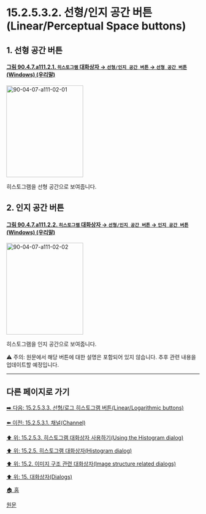 # 15.2.5.3.2. 선형/인지 공간 버튼(Linear/Perceptual Space buttons)

<a id="15-02-05-03-02-s1"></a>

## 1. 선형 공간 버튼

<a id="90-04-07-a111-02-01"></a>

#### [그림 90.4.7.a111.2.1. `히스토그램` 대화상자 → `선형/인지 공간 버튼` → `선형 공간 버튼` (Windows) (우리말)](./90-04-0007-histogram.md#90-04-07-a111-02-01)
<img width="200" height="239" alt="90-04-07-a111-02-01" src="https://github.com/wonder13662/gimp/assets/15767104/97129d97-7fed-4324-b12c-12cb3d63b891" />

히스토그램을 선형 공간으로 보여줍니다.

<a id="15-02-05-03-02-s2"></a>

## 2. 인지 공간 버튼

<a id="90-04-07-a111-02-02"></a>

#### [그림 90.4.7.a111.2.2. `히스토그램` 대화상자 → `선형/인지 공간 버튼` → `인지 공간 버튼` (Windows) (우리말)](./90-04-0007-histogram.md#90-04-07-a111-02-02)
<img width="200" height="239" alt="90-04-07-a111-02-02" src="https://github.com/wonder13662/gimp/assets/15767104/5f57b090-ef9c-4585-9f25-ff9fb980b55d" />

히스토그램을 인지 공간으로 보여줍니다.

⚠️ 주의: 원문에서 해당 버튼에 대한 설명은 포함되어 있지 않습니다. 추후 관련 내용을 업데이트할 예정입니다.

<a comment="선형 공간, 인지 공간에 대한 역할의 설명이 필요하다"></a>

***

## 다른 페이지로 가기

[➡️ 다음: 15.2.5.3.3. 선형/로그 히스토그램 버튼(Linear/Logarithmic buttons)](./15-02-05-03-03-linear_logarithmic_buttons.md)

[⬅️ 이전: 15.2.5.3.1. 채널(Channel)](./15-02-05-03-01-channel.md)

[⬆️ 위: 15.2.5.3. 히스토그램 대화상자 사용하기(Using the Histogram dialog)](./15-02-05-03-00-using_the_histogram_dialog.md)

[⬆️ 위: 15.2.5. 히스토그램 대화상자(Histogram dialog)](./15-02-05-00-histogram-dialog.md)

[⬆️ 위: 15.2. 이미지 구조 관련 대화상자(Image structure related dialogs)](./15-02-00-image-structure-related-dialogs.md)

[⬆️ 위: 15. 대화상자(Dialogs)](./15-00-dialogs.md)

[🏠 홈](./00-home.md)

[원문](https://docs.gimp.org/2.10/ko/gimp-histogram-dialog.html#idm18812)